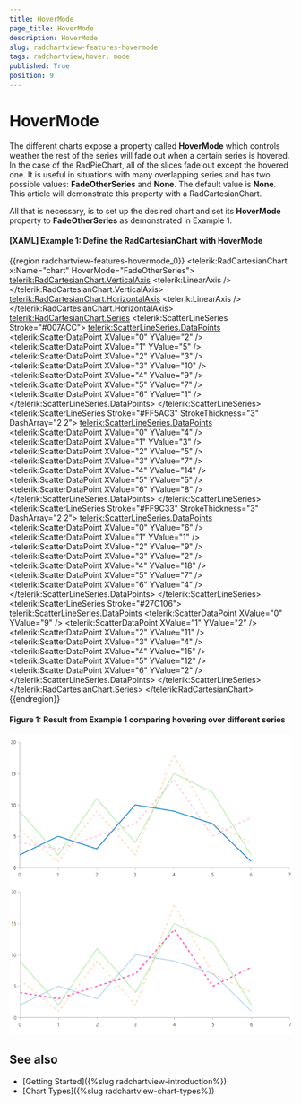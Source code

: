 ```yaml
---
title: HoverMode
page_title: HoverMode
description: HoverMode
slug: radchartview-features-hovermode
tags: radchartview,hover, mode
published: True
position: 9
---
```


# HoverMode

The different charts expose a property called **HoverMode** which controls weather the rest of the series will fade out when a certain series is hovered. In the case of the RadPieChart, all of the slices fade out except the hovered one. It is useful in situations with many overlapping series and has two possible values: **FadeOtherSeries** and **None**. The default value is **None**. This article will demonstrate this property with a RadCartesianChart.

All that is necessary, is to set up the desired chart and set its **HoverMode** property to **FadeOtherSeries** as demonstrated in Example 1.
        
#### __[XAML] Example 1: Define the RadCartesianChart with HoverMode__

{{region radchartview-features-hovermode_0}}
	 <telerik:RadCartesianChart x:Name="chart" HoverMode="FadeOtherSeries">
            <telerik:RadCartesianChart.VerticalAxis>
                <telerik:LinearAxis />
            </telerik:RadCartesianChart.VerticalAxis>
            <telerik:RadCartesianChart.HorizontalAxis>
                <telerik:LinearAxis  />
            </telerik:RadCartesianChart.HorizontalAxis>
            <telerik:RadCartesianChart.Series>
                <telerik:ScatterLineSeries  Stroke="#007ACC">
                    <telerik:ScatterLineSeries.DataPoints>
                        <telerik:ScatterDataPoint XValue="0" YValue="2" />
                        <telerik:ScatterDataPoint XValue="1" YValue="5" />
                        <telerik:ScatterDataPoint XValue="2" YValue="3" />
                        <telerik:ScatterDataPoint XValue="3" YValue="10" />
                        <telerik:ScatterDataPoint XValue="4" YValue="9" />
                        <telerik:ScatterDataPoint XValue="5" YValue="7" />
                        <telerik:ScatterDataPoint XValue="6" YValue="1" />
                    </telerik:ScatterLineSeries.DataPoints>
                </telerik:ScatterLineSeries>
                <telerik:ScatterLineSeries  Stroke="#FF5AC3"
                                            StrokeThickness="3"
                                            DashArray="2 2">
                    <telerik:ScatterLineSeries.DataPoints>
                        <telerik:ScatterDataPoint XValue="0" YValue="4" />
                        <telerik:ScatterDataPoint XValue="1" YValue="3" />
                        <telerik:ScatterDataPoint XValue="2" YValue="5" />
                        <telerik:ScatterDataPoint XValue="3" YValue="7" />
                        <telerik:ScatterDataPoint XValue="4" YValue="14" />
                        <telerik:ScatterDataPoint XValue="5" YValue="5" />
                        <telerik:ScatterDataPoint XValue="6" YValue="8" />
                    </telerik:ScatterLineSeries.DataPoints>
                </telerik:ScatterLineSeries>
                <telerik:ScatterLineSeries Stroke="#FF9C33"
                                    StrokeThickness="3"
                                    DashArray="2 2">
                    <telerik:ScatterLineSeries.DataPoints>
                        <telerik:ScatterDataPoint XValue="0" YValue="6" />
                        <telerik:ScatterDataPoint XValue="1" YValue="1" />
                        <telerik:ScatterDataPoint XValue="2" YValue="9" />
                        <telerik:ScatterDataPoint XValue="3" YValue="2" />
                        <telerik:ScatterDataPoint XValue="4" YValue="18" />
                        <telerik:ScatterDataPoint XValue="5" YValue="7" />
                        <telerik:ScatterDataPoint XValue="6" YValue="4" />
                    </telerik:ScatterLineSeries.DataPoints>
                </telerik:ScatterLineSeries>
                <telerik:ScatterLineSeries Stroke="#27C106">
                    <telerik:ScatterLineSeries.DataPoints>
                        <telerik:ScatterDataPoint XValue="0" YValue="9" />
                        <telerik:ScatterDataPoint XValue="1" YValue="2" />
                        <telerik:ScatterDataPoint XValue="2" YValue="11" />
                        <telerik:ScatterDataPoint XValue="3" YValue="4" />
                        <telerik:ScatterDataPoint XValue="4" YValue="15" />
                        <telerik:ScatterDataPoint XValue="5" YValue="12" />
                        <telerik:ScatterDataPoint XValue="6" YValue="2" />
                    </telerik:ScatterLineSeries.DataPoints>
                </telerik:ScatterLineSeries>
            </telerik:RadCartesianChart.Series>
        </telerik:RadCartesianChart>
{{endregion}}

#### Figure 1: Result from Example 1 comparing hovering over different series
![RadChartView HoverMode](images/RadChartView-HoverMode.png)

## See also

* [Getting Started]({%slug radchartview-introduction%})
* [Chart Types]({%slug radchartview-chart-types%})